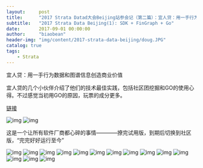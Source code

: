 ```yaml
---
layout:     post
title:      "2017 Strata Datad大会Beijing站参会记（第二篇）：宜人贷：用一手行为数据和图谱信息创造商业价值"
subtitle:   "2017 Strata Data Beijing(1): SDK + FinGraph + Go"
date:       2017-09-01 00:00:00
author:     "biaobean"
header-img: "img/content/2017-strata-data-beijing/doug.JPG"
catalog: true
tags:
    - Strata
---
```


宜人贷：用一手行为数据和图谱信息创造商业价值

宜人贷的几个小伙伴介绍了他们的技术最佳实践，包括社区团挖掘和GO的使用心得。不过感觉当初用GO的原因，玩票的成分更多。

[链接](https://strata.oreilly.com.cn/strata-cn/public/schedule/detail/59724)

![img](/img/content/2017-strata-data-beijing/yrd_1.JPG)
![img](/img/content/2017-strata-data-beijing/yrd_2.JPG)

这是一个让所有软件厂商都心碎的事情————撩完试用版，到期后切换到社区版，“完完好好运行至今”

![img](/img/content/2017-strata-data-beijing/yrd_3.JPG)
![img](/img/content/2017-strata-data-beijing/yrd_4.JPG)
![img](/img/content/2017-strata-data-beijing/yrd_5.JPG)
![img](/img/content/2017-strata-data-beijing/yrd_6.JPG)
![img](/img/content/2017-strata-data-beijing/yrd_7.JPG)
![img](/img/content/2017-strata-data-beijing/yrd_8.JPG)
![img](/img/content/2017-strata-data-beijing/yrd_9.JPG)
![img](/img/content/2017-strata-data-beijing/yrd_10.JPG)
![img](/img/content/2017-strata-data-beijing/yrd_11.JPG)
![img](/img/content/2017-strata-data-beijing/yrd_12.JPG)
![img](/img/content/2017-strata-data-beijing/yrd_13.JPG)
![img](/img/content/2017-strata-data-beijing/yrd_14.JPG)
![img](/img/content/2017-strata-data-beijing/yrd_15.JPG)
![img](/img/content/2017-strata-data-beijing/yrd_16.JPG)
